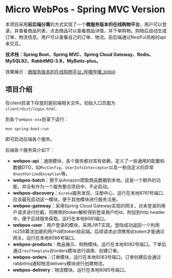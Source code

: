 # Micro WebPos - Spring MVC Version

本项目采用**前后端分离**的方式实现了一个**微服务版本的在线购物平台**，用户可以登录，并查看商品列表，点击商品可以查看商品详情，并下单购物。购物后自动生成订单、物流信息。用户可以查看自己的订单、物流。前后端通过RestFul风格的api来交互。

**技术栈：Spring Boot、Spring MVC、Spring Cloud Gateway、Redis、MySQL82、RabbitMQ-3.8、MyBatis-plus。**

效果展示：[微服务版本的在线购物平台_哔哩哔哩_bilibili](https://www.bilibili.com/video/BV16rgQeAEb8/?vd_source=4729de3939b68fbfb11b838e515c1fe1)



## 项目介绍

在client目录下存放的是前端相关文件。初始入口页面为`client/dist/login.html`.

到各个`webpos-xxx`目录下运行：

```
mvn spring-boot:run
```

即可启动后端各个服务。

后端各个服务简介如下：

- **webpos-api**：通用模块，各个服务都对其有依赖，定义了一些通用的配置和数据DTO，如`MvcConfig`、`UserInfoInterceptor`以及一些自定义的异常`UnauthorizedException`等。
- **webpos-batch**：用于从Amazon爬取商品数据到本地。这是一个额外的功能，并没有作为一个服务整合项目中，不必启动。
- **webpos-discovery**：`Eureka`服务发现、注册中心，运行在本地8761号端口.应该最先启动这一模块，便于其他模块进行服务注册。
- **webpos-gateway**：采用Spring Cloud Gateway实现的网关，对未登录的用户请求进行拦截，将携带的token解析得到登录用户的id，附加到http header中，便于后续服务获取。运行在本地8081端口。
- **webpos-user**：用户登录的模块，采用JWT实现。登陆成功返回一个利用rs256算法加密的用户id的token给前端。后续请求必须携带此token才能通过网关。运行在本地8086号端口。
- **webpos-products**：商品展示、购物模块。运行在本地8082号端口。下单后通过`restTemplate`对orders模块进行调用、创建订单。
- **webpos-orders**：订单模块，运行在本地8083号端口。订单创建后会通过rabbitmq通知物流delivery模块进行创建物流。
- **webpos-delivery**：物流模块。运行在本地8085号端口。